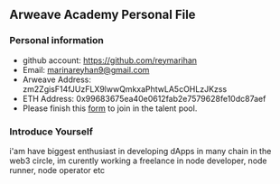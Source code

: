 ## Arweave Academy Personal File

### Personal information

- github account: https://github.com/reymarihan
- Email: marinareyhan9@gmail.com
- Arweave Address: zm2ZgisF14fJUzFLX9lwwQmkxaPhtwLA5cOHLzJKzss
- ETH Address: 0x99683675ea40e0612fab2e7579628fe10dc87aef
- Please finish this [form](https://docs.google.com/forms/d/e/1FAIpQLSfWA5fIIcBgmRppm3jNz5vmf9Mai_QMVil-2pO4r7YKn_Zhtw/viewform?usp=sf_link) to join in the talent pool.

### Introduce Yourself
 i'am have biggest enthusiast in developing dApps in many chain in the web3 circle, im curently working a freelance in node developer, node runner, node operator etc
